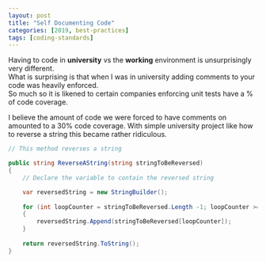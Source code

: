 ```yaml
---
layout: post
title: "Self Documenting Code"
categories: [2019, best-practices]
tags: [coding-standards]
---
```


Having to code in **university** vs the **working** environment is unsurprisingly very different.  
What is surprising is that when I was in university adding comments to your code was heavily enforced.  
So much so it is likened to certain companies enforcing unit tests have a % of code coverage.

I believe the amount of code we were forced to have comments on amounted to a 30% code coverage.
With simple university project like how to reverse a string this became rather ridiculous.

``` c#
// This method reverses a string

public string ReverseAString(string stringToBeReversed)
{
    // Declare the variable to contain the reversed string

    var reversedString = new StringBuilder();
    
    for (int loopCounter = stringToBeReversed.Length -1; loopCounter >= 0; loopCounter--)
    {			
        reversedString.Append(stringToBeReversed[loopCounter]);
    }
    
    return reversedString.ToString();
}